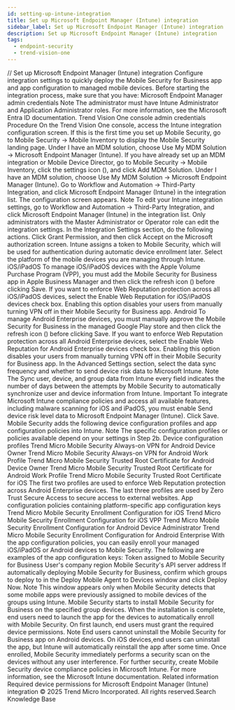 ```yaml
---
id: setting-up-intune-integration
title: Set up Microsoft Endpoint Manager (Intune) integration
sidebar_label: Set up Microsoft Endpoint Manager (Intune) integration
description: Set up Microsoft Endpoint Manager (Intune) integration
tags:
  - endpoint-security
  - trend-vision-one
---
```


/*<![CDATA[*/ $('#title').html($('meta[name=map-description]').attr('content')); /*]]>*/ Set up Microsoft Endpoint Manager (Intune) integration Configure integration settings to quickly deploy the Mobile Security for Business app and app configuration to managed mobile devices. Before starting the integration process, make sure that you have: Microsoft Endpoint Manager admin credentials Note The administrator must have Intune Administrator and Application Administrator roles. For more information, see the Microsoft Entra ID documentation. Trend Vision One console admin credentials Procedure On the Trend Vision One console, access the Intune integration configuration screen. If this is the first time you set up Mobile Security, go to Mobile Security → Mobile Inventory to display the Mobile Security landing page. Under I have an MDM solution, choose Use My MDM Solution → Microsoft Endpoint Manager (Intune). If you have already set up an MDM integration or Mobile Device Director, go to Mobile Security → Mobile Inventory, click the settings icon (), and click Add MDM Solution. Under I have an MDM solution, choose Use My MDM Solution → Microsoft Endpoint Manager (Intune). Go to Workflow and Automation → Third-Party Integration, and click Microsoft Endpoint Manager (Intune) in the integration list. The configuration screen appears. Note To edit your Intune integration settings, go to Workflow and Automation → Third-Party Integration, and click Microsoft Endpoint Manager (Intune) in the integration list. Only administrators with the Master Administrator or Operator role can edit the integration settings. In the Integration Settings section, do the following actions. Click Grant Permission, and then click Accept on the Microsoft authorization screen. Intune assigns a token to Mobile Security, which will be used for authentication during automatic device enrollment later. Select the platform of the mobile devices you are managing through Intune. iOS/iPadOS To manage iOS/iPadOS devices with the Apple Volume Purchase Program (VPP), you must add the Mobile Security for Business app in Apple Business Manager and then click the refresh icon () before clicking Save. If you want to enforce Web Reputation protection across all iOS/iPadOS devices, select the Enable Web Reputation for iOS/iPadOS devices check box. Enabling this option disables your users from manually turning VPN off in their Mobile Security for Business app. Android To manage Android Enterprise devices, you must manually approve the Mobile Security for Business in the managed Google Play store and then click the refresh icon () before clicking Save. If you want to enforce Web Reputation protection across all Android Enterprise devices, select the Enable Web Reputation for Android Enterprise devices check box. Enabling this option disables your users from manually turning VPN off in their Mobile Security for Business app. In the Advanced Settings section, select the data sync frequency and whether to send device risk data to Microsoft Intune. Note The Sync user, device, and group data from Intune every field indicates the number of days between the attempts by Mobile Security to automatically synchronize user and device information from Intune. Important To integrate Microsoft Intune compliance policies and access all available features, including malware scanning for iOS and iPadOS, you must enable Send device risk level data to Microsoft Endpoint Manager (Intune). Click Save. Mobile Security adds the following device configuration profiles and app configuration policies into Intune. Note The specific configuration profiles or policies available depend on your settings in Step 2b. Device configuration profiles Trend Micro Mobile Security Always-on VPN for Android Device Owner Trend Micro Mobile Security Always-on VPN for Android Work Profile Trend Micro Mobile Security Trusted Root Certificate for Android Device Owner Trend Micro Mobile Security Trusted Root Certificate for Android Work Profile Trend Micro Mobile Security Trusted Root Certificate for iOS The first two profiles are used to enforce Web Reputation protection across Android Enterprise devices. The last three profiles are used by Zero Trust Secure Access to secure access to external websites. App configuration policies containing platform-specific app configuration keys Trend Micro Mobile Security Enrollment Configuration for iOS Trend Micro Mobile Security Enrollment Configuration for iOS VPP Trend Micro Mobile Security Enrollment Configuration for Android Device Administrator Trend Micro Mobile Security Enrollment Configuration for Android Enterprise With the app configuration policies, you can easily enroll your managed iOS/iPadOS or Android devices to Mobile Security. The following are examples of the app configuration keys: Token assigned to Mobile Security for Business User's company region Mobile Security's API server address If automatically deploying Mobile Security for Business, confirm which groups to deploy to in the Deploy Mobile Agent to Devices window and click Deploy Now. Note This window appears only when Mobile Security detects that some mobile apps were previously assigned to mobile devices of the groups using Intune. Mobile Security starts to install Mobile Security for Business on the specified group devices. When the installation is complete, end users need to launch the app for the devices to automatically enroll with Mobile Security. On first launch, end users must grant the required device permissions. Note End users cannot uninstall the Mobile Security for Business app on Android devices. On iOS devices,end users can uninstall the app, but Intune will automatically reinstall the app after some time. Once enrolled, Mobile Security immediately performs a security scan on the devices without any user interference. For further security, create Mobile Security device compliance policies in Microsoft Intune. For more information, see the Microsoft Intune documentation. Related information Required device permissions for Microsoft Endpoint Manager (Intune) integration © 2025 Trend Micro Incorporated. All rights reserved.Search Knowledge Base